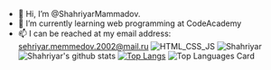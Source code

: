 - 👋 Hi, I’m @ShahriyarMammadov.
- 🌱 I’m currently learning web programming at CodeAcademy
- 📫 I can be reached at my email address: sehriyar.memmedov.2002@mail.ru
![HTML_CSS_JS](https://phantomlandscapes.files.wordpress.com/2021/04/html-css-javascript.jpg)
![Shahriyar](https://media1.giphy.com/media/Y4ak9Ki2GZCbJxAnJD/giphy.gif?cid=ecf05e47houvlazi6476gso26biarzvio2u55n1kh9fsizft&rid=giphy.gif&ct=g)
![Shahriyar's github stats](https://github-readme-stats.vercel.app/api?username=ShahriyarMammadov)
[![Top Langs](https://github-readme-stats.vercel.app/api/top-langs/?username=ShahriyarMammadov)](https://github.com/ShahriyarMammadov/github-readme-stats)
![Top Languages Card](https://github-readme-stats.vercel.app/api/top-langs/?username=ShahriyarMammadov&layout=compact&theme=tokyonight)
